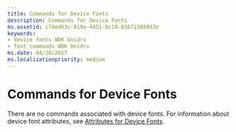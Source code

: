 ```yaml
---
title: Commands for Device Fonts
description: Commands for Device Fonts
ms.assetid: c74ed63c-819a-4451-bc18-816713689d3e
keywords:
- device fonts WDK Unidrv
- font commands WDK Unidrv
ms.date: 04/20/2017
ms.localizationpriority: medium
---
```


# Commands for Device Fonts





There are no commands associated with device fonts. For information about device font attributes, see [Attributes for Device Fonts](attributes-for-device-fonts.md).

 

 




